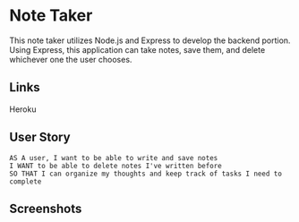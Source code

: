 # Note Taker

This note taker utilizes Node.js and Express to develop the backend portion. Using Express, this application can take notes, save them, and delete whichever one the user chooses. 

## Links

Heroku

## User Story
```
AS A user, I want to be able to write and save notes
I WANT to be able to delete notes I've written before
SO THAT I can organize my thoughts and keep track of tasks I need to complete
```
## Screenshots
